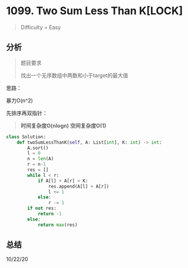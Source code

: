 # 1099. Two Sum Less Than K[LOCK]
> Difficulty = Easy

## 分析

> 题目要求
> 
> 找出一个无序数组中两数和小于target的最大值

思路：

暴力O(n^2)

先排序再双指针：

> **时间复杂度O(nlogn)**
> **空间复杂度O(1)**

```python
class Solution:
    def twoSumLessThanK(self, A: List[int], K: int) -> int:
        A.sort()
        l = 0
        n = len(A)
        r = n-1
        res = []
        while l < r:
            if A[l] + A[r] < K:
                res.append(A[l] + A[r])
                l += 1
            else:
                r -= 1
        if not res:
            return -1
        else:
            return max(res)
```

## 总结

10/22/20